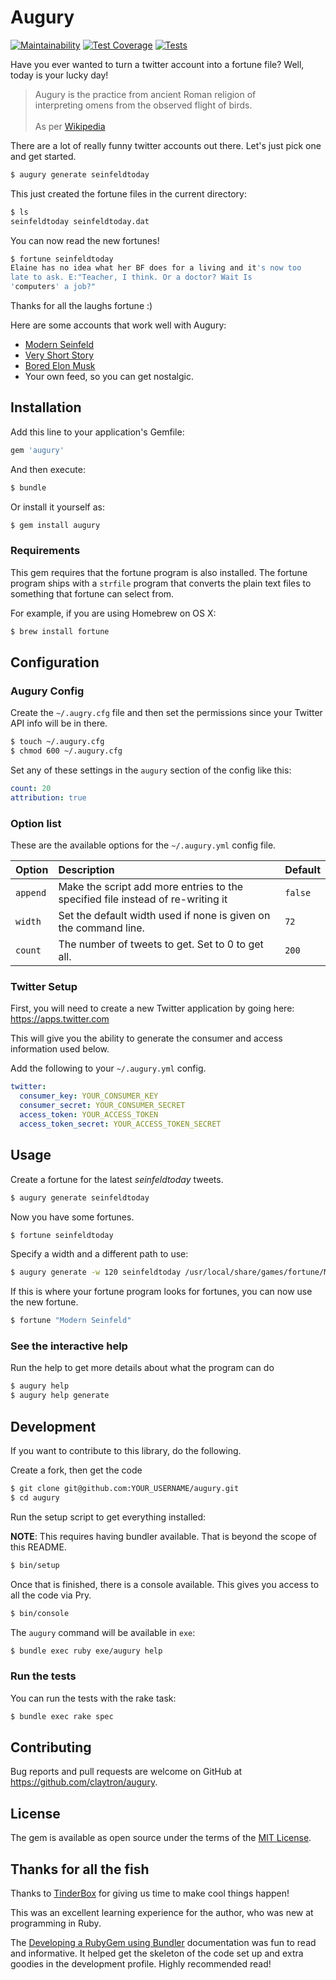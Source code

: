 # Augury

[![Maintainability](https://api.codeclimate.com/v1/badges/73443845cac0dadff540/maintainability)](https://codeclimate.com/github/claytron/augury/maintainability)
[![Test Coverage](https://api.codeclimate.com/v1/badges/73443845cac0dadff540/test_coverage)](https://codeclimate.com/github/claytron/augury/test_coverage)
[![Tests](https://travis-ci.com/claytron/augury.svg?branch=master)](https://travis-ci.com/github/claytron/augury)

Have you ever wanted to turn a twitter account into a fortune file?
Well, today is your lucky day!

<blockquote>
Augury is the practice from ancient Roman religion of<br>
interpreting omens from the observed flight of birds.<br><br>
As per <a href="https://en.wikipedia.org/wiki/Augury">Wikipedia</a>
</blockquote>

There are a lot of really funny twitter accounts out there.
Let's just pick one and get started.

```sh
$ augury generate seinfeldtoday
```

This just created the fortune files in the current directory:

```sh
$ ls
seinfeldtoday seinfeldtoday.dat
```

You can now read the new fortunes!

```sh
$ fortune seinfeldtoday
Elaine has no idea what her BF does for a living and it's now too
late to ask. E:"Teacher, I think. Or a doctor? Wait Is
'computers' a job?"
```

Thanks for all the laughs fortune :)

Here are some accounts that work well with Augury:

- [Modern Seinfeld](https://twitter.com/seinfeldtoday)
- [Very Short Story](https://twitter.com/veryshortstory)
- [Bored Elon Musk](https://twitter.com/boredelonmusk)
- Your own feed, so you can get nostalgic.

## Installation

Add this line to your application's Gemfile:

```ruby
gem 'augury'
```

And then execute:

```sh
$ bundle
```

Or install it yourself as:

```sh
$ gem install augury
```

### Requirements

This gem requires that the fortune program is also installed.
The fortune program ships with a `strfile` program that converts the plain text files to something that fortune can select from.

For example,
if you are using Homebrew on OS X:

```sh
$ brew install fortune
```

## Configuration

### Augury Config

Create the `~/.augry.cfg` file and then set the permissions since your Twitter API info will be in there.

```sh
$ touch ~/.augury.cfg
$ chmod 600 ~/.augury.cfg
```

Set any of these settings in the `augury` section of the config like this:

```yaml
count: 20
attribution: true
```

### Option list

These are the available options for the `~/.augury.yml` config file.

Option | Description | Default
------ | :---------- | -------
`append` | Make the script add more entries to the specified file instead of re-writing it | `false`
`width` | Set the default width used if none is given on the command line. | `72`
`count` | The number of tweets to get. Set to 0 to get all. | `200`

### Twitter Setup

First, you will need to create a new Twitter application by going here:
https://apps.twitter.com

This will give you the ability to generate the consumer and access information used below.

Add the following to your `~/.augury.yml` config.

```yaml
twitter:
  consumer_key: YOUR_CONSUMER_KEY
  consumer_secret: YOUR_CONSUMER_SECRET
  access_token: YOUR_ACCESS_TOKEN
  access_token_secret: YOUR_ACCESS_TOKEN_SECRET
```

## Usage

Create a fortune for the latest *seinfeldtoday* tweets.

```sh
$ augury generate seinfeldtoday
```

Now you have some fortunes.

```sh
$ fortune seinfeldtoday
```

Specify a width and a different path to use:

```sh
$ augury generate -w 120 seinfeldtoday /usr/local/share/games/fortune/Modern\ Seinfeld
```

If this is where your fortune program looks for fortunes,
you can now use the new fortune.

```sh
$ fortune "Modern Seinfeld"
```

### See the interactive help

Run the help to get more details about what the program can do

```sh
$ augury help
$ augury help generate
```

## Development

If you want to contribute to this library,
do the following.

Create a fork, then get the code

```sh
$ git clone git@github.com:YOUR_USERNAME/augury.git
$ cd augury
```

Run the setup script to get everything installed:

**NOTE**: This requires having bundler available.
That is beyond the scope of this README.

```sh
$ bin/setup
```

Once that is finished, there is a console available.
This gives you access to all the code via Pry.

```sh
$ bin/console
```

The `augury` command will be available in `exe`:

```sh
$ bundle exec ruby exe/augury help
```

### Run the tests

You can run the tests with the rake task:

```sh
$ bundle exec rake spec
```

## Contributing

Bug reports and pull requests are welcome on GitHub at https://github.com/claytron/augury.

## License

The gem is available as open source under the terms of the [MIT License](http://opensource.org/licenses/MIT).

## Thanks for all the fish

Thanks to [TinderBox](http://gettinderbox.com) for giving us time to make cool things happen!

This was an excellent learning experience for the author,
who was new at programming in Ruby.

The [Developing a RubyGem using Bundler][gemdocs] documentation was fun to read and informative.
It helped get the skeleton of the code set up and extra goodies in the development profile.
Highly recommended read!

[gemdocs]: https://github.com/radar/guides/blob/master/gem-development.md#developing-a-rubygem-using-bundler
